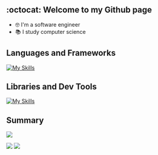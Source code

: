 ## :octocat: Welcome to my Github page

- :nerd_face: I'm a software engineer
- :books: I study computer science

## Languages and Frameworks
[![My Skills](https://skillicons.dev/icons?i=html,css,js,python,java,php,ruby,rails,go,mysql,regex)](https://skillicons.dev)

## Libraries and Dev Tools
[![My Skills](https://skillicons.dev/icons?i=git,github,githubactions,docker,aws,linux,nginx,npm,webpack,bootstrap,tailwind)](https://skillicons.dev)

## Summary
![](http://github-profile-summary-cards.vercel.app/api/cards/profile-details?username=AkinoJoey&theme=github)

![](http://github-profile-summary-cards.vercel.app/api/cards/most-commit-language?username=AkinoJoey&theme=github)
![](http://github-profile-summary-cards.vercel.app/api/cards/stats?username=AkinoJoey&theme=github)
